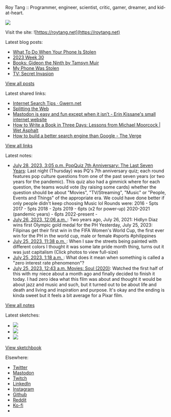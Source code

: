 Roy Tang :: Programmer, engineer, scientist, critic, gamer, dreamer, and kid-at-heart.

![](https://roytang.net/static/img/profile.jpg)

Visit the site: ![https://roytang.net](https://roytang.net)

Latest blog posts:

- [What To Do When Your Phone Is Stolen](https://roytang.net/2023/08/what-do-phone-stolen/)
- [2023 Week 30](https://roytang.net/2023/07/2023-week-30/)
- [Books: Gideon the Ninth by Tamsyn Muir](https://roytang.net/2023/07/gideon-the-ninth/)
- [My Phone Was Stolen](https://roytang.net/2023/07/stolen-phone/)
- [TV: Secret Invasion](https://roytang.net/2023/07/secret-invasion-tv/)

[View all posts](https://roytang.net/blog)

Latest shared links:

- [Internet Search Tips · Gwern.net](https://roytang.net/2023/08/1607beb5099150df73199f8183db7e80/)
- [Splitting the Web](https://roytang.net/2023/08/ed5cdf776d460e011e03be003771a56a/)
- [Mastodon is easy and fun except when it isn’t - Erin Kissane&#x27;s small internet website](https://roytang.net/2023/07/3478c664be69b1945a29291edc915ecc/)
- [How to Write a Book in Three Days: Lessons from Michael Moorcock | Wet Asphalt](https://roytang.net/2023/07/eec1788aebc3b6813198e58fafe0c314/)
- [How to build a better search engine than Google - The Verge](https://roytang.net/2023/07/55a6d7c6ccbf988971306990d4a59cbf/)

[View all links](https://roytang.net/links)

Latest notes:

- [July 28, 2023, 3:05 p.m. PopQuiz 7th Anniversary: The Last Seven Years](https://roytang.net/2023/07/popquiz-seven-years-later/): Last night (Thursday) was PQ&#x27;s 7th anniversary quiz; each round features pop culture questions from one of the past seven years (or two years for the pandemic). This quiz also had a gimmick where for each question, the teams would vote (by raising some cards) whether the question should be about &quot;Movies&quot;, &quot;TV/Streaming&quot;, &quot;Music&quot; or &quot;People, Events and Things&quot; of the appropriate era. We could have done better if only people didn&#x27;t keep choosing Music lol Rounds were: 2016 - 5pts 2017 - 5pts 2018 - 2pts 2019 - 6pts (x2 for power-up) 2020-2021 (pandemic years) - 6pts 2022-present -
- [July 26, 2023, 12:06 a.m. ](https://roytang.net/2023/07/110775579997807543/): Two years ago, July 26, 2021: Hidlyn Diaz wins first Olympic gold medal for the PH Yesterday, July 25, 2023: Filipinas get their first win in the FIFA Women&#x27;s World Cup, the first ever win for the PH in the world cup, male or female #sports #philippines
- [July 25, 2023, 11:38 p.m. ](https://roytang.net/2023/07/110775469763067461/): When I saw the streets being painted with different colors I thought it was some late pride month thing, turns out it was just capitalism (Click photos to view full-size)
- [July 25, 2023, 1:18 a.m. ](https://roytang.net/2023/07/110770201417191771/): What does it mean when something is called a &quot;zero interest rate phenomenon&quot;?
- [July 25, 2023, 12:43 a.m. Movies: Soul (2020)](https://roytang.net/2023/07/soul-2020/): Watched the first half of this with my niece about a month ago and finally decided to finish it today. I had zero idea what this film was about and thought it would be about jazz and music and such, but it turned out to be about life and death and living and inspiration and purpose. It&#x27;s okay and the ending is kinda sweet but it feels a bit average for a Pixar film.

[View all notes](https://roytang.net/notes)

Latest sketches:


- ![](https://roytang.net/media/cache/a6/91/a691e8e5ea3ce73099ba719c9d195dca.jpg)
- ![](https://roytang.net/media/cache/6a/6a/6a6a50c5debd7b0864f953d27d218c9f.jpg)
- ![](https://roytang.net/media/cache/7a/d4/7ad4e6def8147d6f83590eb62ebf33e6.jpg)

[View sketchbook](https://roytang.net/albums/sketchbook)


Elsewhere:

- [Twitter](https://twitter.com/roytang)
- [Mastodon](https://indieweb.social/@roytang)
- [Twitch](https://twitch.tv/twitchyroy)
- [LinkedIn](https://www.linkedin.com/in/roytang)
- [Instagram](https://instagram.com/roytang0400)
- [Github](https://github.com/roytang)
- [Reddit](https://reddit.com/u/hungryroy)
- [Ko-fi](https://ko-fi.com/roytang)
- [](mailto:hello@roytang.net)